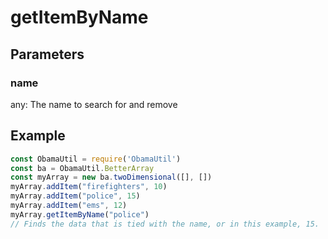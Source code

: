 # getItemByName
## Parameters
### name
any: The name to search for and remove
## Example
```javascript
const ObamaUtil = require('ObamaUtil')
const ba = ObamaUtil.BetterArray
const myArray = new ba.twoDimensional([], [])
myArray.addItem("firefighters", 10)
myArray.addItem("police", 15)
myArray.addItem("ems", 12)
myArray.getItemByName("police")
// Finds the data that is tied with the name, or in this example, 15.
```